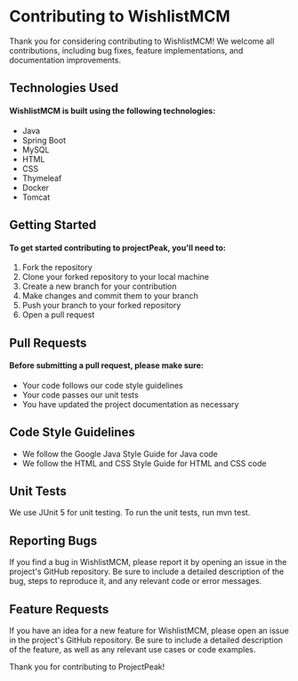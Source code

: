 # Contributing to WishlistMCM

Thank you for considering contributing to WishlistMCM! We welcome all contributions, including bug fixes, feature implementations, and documentation improvements.

## Technologies Used

#### WishlistMCM is built using the following technologies:

* Java
* Spring Boot
* MySQL
* HTML
* CSS
* Thymeleaf
* Docker
* Tomcat

## Getting Started

#### To get started contributing to projectPeak, you'll need to:

1. Fork the repository
2. Clone your forked repository to your local machine
3. Create a new branch for your contribution
4. Make changes and commit them to your branch
5. Push your branch to your forked repository
6. Open a pull request

## Pull Requests

#### Before submitting a pull request, please make sure:

* Your code follows our code style guidelines
* Your code passes our unit tests
* You have updated the project documentation as necessary

## Code Style Guidelines

* We follow the Google Java Style Guide for Java code
* We follow the HTML and CSS Style Guide for HTML and CSS code

## Unit Tests

We use JUnit 5 for unit testing. To run the unit tests, run mvn test.

## Reporting Bugs

If you find a bug in WishlistMCM, please report it by opening an issue in the project's GitHub repository. Be sure to include a detailed description of the bug, steps to reproduce it, and any relevant code or error messages.

## Feature Requests

If you have an idea for a new feature for WishlistMCM, please open an issue in the project's GitHub repository. Be sure to include a detailed description of the feature, as well as any relevant use cases or code examples.

Thank you for contributing to ProjectPeak!
